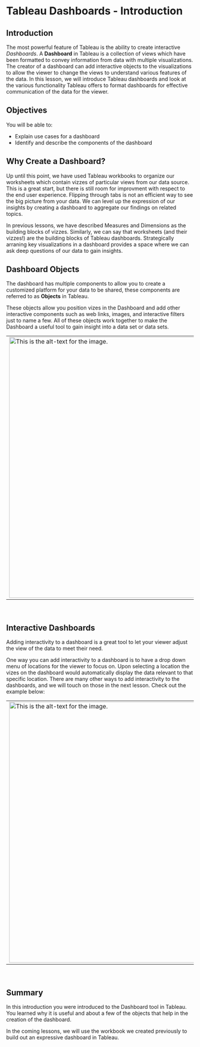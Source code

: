 
# Tableau Dashboards - Introduction

## Introduction
The most powerful feature of Tableau is the ability to create interactive _Dashboards_. A __Dashboard__ in Tableau is a collection of views which have been formatted to convey information from data with multiple visualizations. The creator of a dashboard can add interactive objects to the visualizations to allow the viewer to change the views to understand various features of the data. In this lesson, we will introduce Tableau dashboards and look at the various functionality Tableau offers to format dashboards for effective communication of the data for the viewer.

## Objectives
You will be able to: 
* Explain use cases for a dashboard
* Identify and describe the components of the dashboard

## Why Create a Dashboard?
Up until this point, we have used Tableau workbooks to organize our worksheets which contain vizzes of particular views from our data source. This is a great start, but there is still room for improvment with respect to the end user experience. Flipping through tabs is not an efficient way to see the big picture from your data. We can level up the expression of our insights by creating a dashboard to aggregate our findings on related topics.

In previous lessons, we have described Measures and Dimensions as the building blocks of vizzes. Similarly, we can say that worksheets (and their vizzes!) are the building blocks of Tableau dashboards.
Strategically arraning key visualizations in a dashboard provides a space where we can ask deep questions of our data to gain insights. 


## Dashboard Objects
The dashboard has multiple components to allow you to create a customized platform for your data to be shared, these components are referred to as __Objects__ in Tableau. 

These objects allow you position vizes in the Dashboard and add other interactive components such as web links, images, and interactive filters just to name a few. All of these objects work together to make the Dashboard a useful tool to gain insight into a data set or data sets.

<div>
    <center>
<table><tr><td>
<img src="https://curriculum-content.s3.amazonaws.com/data-science/images/images/tableau/dashboards/dashboard1-objects.png" alt="This is the alt-text for the image." style="width: 700px;"/>
</td></tr></table>
    </center> </div>
<br>


## Interactive Dashboards
Adding interactivity to a dashboard is a great tool to let your viewer adjust the view of the data to meet their need. 

One way you can add interactivity to a dashboard is to have a drop down menu of locations for the viewer to focus on. Upon selecting a location the vizes on the dashboard would automatically display the data relevant to that specific location. There are many other ways to add interactivity to the dashboards, and we will touch on those in the next lesson. Check out the example below:

<div>
    <center>
<table><tr><td>
<img src="https://curriculum-content.s3.amazonaws.com/data-science/images/images/tableau/dashboards/dashboard1-example.png" alt="This is the alt-text for the image." style="width: 700px;"/>
</td></tr></table>
    </center> </div>
<br>


## Summary
In this introduction you were introduced to the Dashboard tool in Tableau. You learned why it is useful and about a few of the objects that help in the creation of the dashboard. 

In the coming lessons, we will use the workbook we created previously to build out an expressive dashboard in Tableau. 